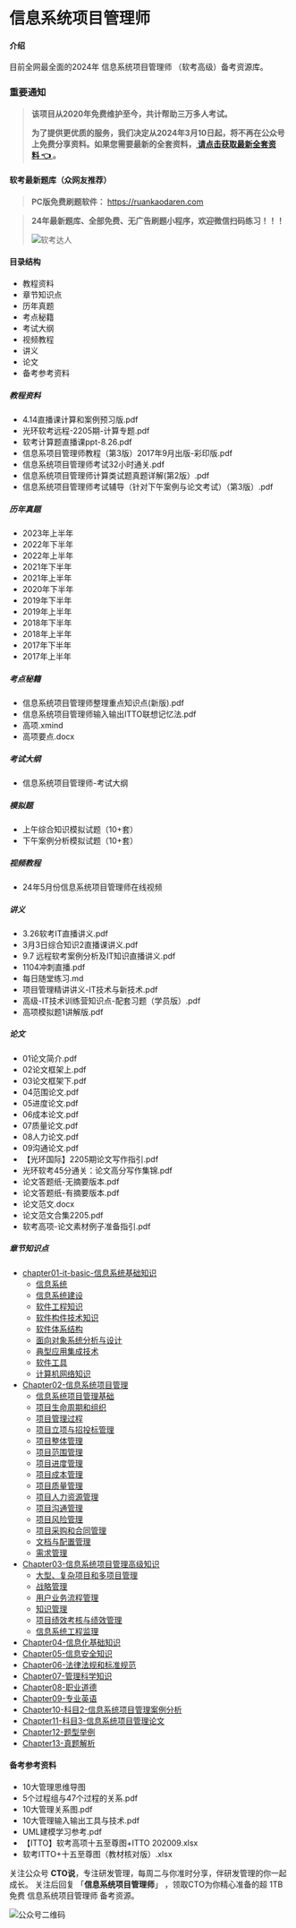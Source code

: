 # 信息系统项目管理师

#### 介绍
目前全网最全面的2024年 信息系统项目管理师 （软考高级）备考资源库。

### 重要通知
>   **该项目从2020年免费维护至今，共计帮助三万多人考试。**
> 
>   **为了提供更优质的服务，我们决定从2024年3月10日起，将不再在公众号上免费分享资料。如果您需要最新的全套资料，[ 请点击获取最新全套资料 👈  ](https://91ke.cn/)。**  


#### 软考最新题库（众网友推荐）
> **PC版免费刷题软件：**
https://ruankaodaren.com


> **24年最新题库、全部免费、无广告刷题小程序，欢迎微信扫码练习！！！**
>
> ![软考达人](https://chaidingoss.oss-cn-hangzhou.aliyuncs.com/ruankao/share/%E4%BF%A1%E6%81%AF%E7%B3%BB%E7%BB%9F%E9%A1%B9%E7%9B%AE%E7%AE%A1%E7%90%86%E5%B8%88-github.png?x-oss-process=image/resize,w_258,h_258,limit_0)


#### 目录结构
 - 教程资料
 - 章节知识点
 - 历年真题
 - 考点秘籍
 - 考试大纲
 - 视频教程
 - 讲义
 - 论文
 - 备考参考资料

##### 教程资料
 - 4.14直播课计算和案例预习版.pdf
 - 光环软考远程-2205期-计算专题.pdf
 - 软考计算题直播课ppt-8.26.pdf
 - 信息系项目管理师教程（第3版）2017年9月出版-彩印版.pdf
 - 信息系统项目管理师考试32小时通关.pdf
 - 信息系统项目管理师计算类试题真题详解(第2版）.pdf
 - 信息系统项目管理师考试辅导（针对下午案例与论文考试）（第3版）.pdf


##### 历年真题
 - 2023年上半年
 - 2022年下半年
 - 2022年上半年
 - 2021年下半年
 - 2021年上半年
 - 2020年下半年
 - 2019年下半年
 - 2019年上半年
 - 2018年下半年
 - 2018年上半年
 - 2017年下半年
 - 2017年上半年
   
##### 考点秘籍
 - 信息系统项目管理师整理重点知识点(新版).pdf
 - 信息系统项目管理师输入输出ITTO联想记忆法.pdf
 - 高项.xmind
 - 高项要点.docx
 
##### 考试大纲
 - 信息系统项目管理师-考试大纲
 
##### 模拟题
 - 上午综合知识模拟试题（10+套）
 - 下午案例分析模拟试题（10+套）
 
##### 视频教程
 - 24年5月份信息系统项目管理师在线视频
 
##### 讲义
 - 3.26软考IT直播讲义.pdf
 - 3月3日综合知识2直播课讲义.pdf
 - 9.7 远程软考案例分析及IT知识直播讲义.pdf
 - 1104冲刺直播.pdf
 - 每日随堂练习.md
 - 项目管理精讲讲义-IT技术与新技术.pdf
 - 高级-IT技术训练营知识点-配套习题（学员版）.pdf
 - 高项模拟题1讲解版.pdf

##### 论文
 - 01论文简介.pdf
 - 02论文框架上.pdf
 - 03论文框架下.pdf
 - 04范围论文.pdf
 - 05进度论文.pdf
 - 06成本论文.pdf
 - 07质量论文.pdf
 - 08人力论文.pdf
 - 09沟通论文.pdf
 - 【光环国际】2205期论文写作指引.pdf
 - 光环软考45分通关：论文高分写作集锦.pdf
 - 论文答题纸-无摘要版本.pdf
 - 论文答题纸-有摘要版本.pdf
 - 论文范文.docx
 - 论文范文合集2205.pdf
 - 软考高项-论文素材例子准备指引.pdf

##### 章节知识点
* [chapter01-it-basic-信息系统基础知识](章节知识点/chapter01-it-basic/README.md)
  * [信息系统](章节知识点/chapter01-it-basic/section1.01.md)
  * [信息系统建设](章节知识点/chapter01-it-basic/section1.02.md)
  * [软件工程知识](章节知识点/chapter01-it-basic/section1.03.md)
  * [软件构件技术知识](章节知识点/chapter01-it-basic/section1.04.md)
  * [软件体系结构](章节知识点/chapter01-it-basic/section1.05.md)
  * [面向对象系统分析与设计](章节知识点/chapter01-it-basic/section1.06.md)
  * [典型应用集成技术](章节知识点/chapter01-it-basic/section1.07.md)
  * [软件工具](章节知识点/chapter01-it-basic/section1.08.md)
  * [计算机网络知识](章节知识点/chapter01-it-basic/section1.09.md)
* [Chapter02-信息系统项目管理](chapter02-pm/README.md)
  * [信息系统项目管理基础](chapter02-pm/section2.01.md)
  * [项目生命周期和组织](chapter02-pm/section2.02.md)
  * [项目管理过程](chapter02-pm/section2.03.md)
  * [项目立项与招投标管理](章节知识点/chapter01-it-basic/section2.04.md)
  * [项目整体管理](chapter02-pm/section2.05.md)
  * [项目范围管理](chapter02-pm/section2.06.md)
  * [项目进度管理](chapter02-pm/section2.07.md)
  * [项目成本管理](chapter02-pm/section2.08.md)
  * [项目质量管理](chapter02-pm/section2.09.md)
  * [项目人力资源管理](chapter02-pm/section2.10.md)
  * [项目沟通管理](chapter02-pm/section2.11.md)
  * [项目风险管理](chapter02-pm/section2.12.md)
  * [项目采购和合同管理](chapter02-pm/section2.13.md)
  * [文档与配置管理](chapter02-pm/section2.14.md)
  * [需求管理](chapter02-pm/section2.15.md)
* [Chapter03-信息系统项目管理高级知识](chapter03-pm-advanced/README.md)
  * [大型、复杂项目和多项目管理](chapter03-pm-advanced/section3.01.md)
  * [战略管理](chapter03-pm-advanced/section3.02.md)
  * [用户业务流程管理](chapter03-pm-advanced/section3.03.md)
  * [知识管理](chapter03-pm-advanced/section3.04.md)
  * [项目绩效考核与绩效管理](chapter03-pm-advanced/section3.05.md)
  * [信息系统工程监理](chapter03-pm-advanced/section3.06.md)
* [Chapter04-信息化基础知识](chapter04-informationize/README.md)
* [Chapter05-信息安全知识](chapter05-security/README.md)
* [Chapter06-法律法规和标准规范](chapter06-laws/README.md)
* [Chapter07-管理科学知识](chapter07-management/README.md)
* [Chapter08-职业道德](chapter08-ethic/README.md)
* [Chapter09-专业英语](chapter09-english/README.md)
* [Chapter10-科目2-信息系统项目管理案例分析](chapter10-case-study/README.md)
* [Chapter11-科目3-信息系统项目管理论文](chapter11-thesis/README.md)
* [Chapter12-题型举例](chapter12-examples/README.md)
* [Chapter13-真题解析](chapter13-exams/README.md)
 

#### 备考参考资料
 - 10大管理思维导图
 - 5个过程组与47个过程的关系.pdf
 - 10大管理关系图.pdf
 - 10大管理输入输出工具与技术.pdf
 - UML建模学习参考.pdf
 - 【ITTO】软考高项十五至尊图+ITTO 202009.xlsx
 - 软考ITTO+十五至尊图（教材核对版）.xlsx


关注公众号 **CTO说**，专注研发管理，每周二与你准时分享，伴研发管理的你一起成长。
关注后回复 「**信息系统项目管理师**」 ，领取CTO为你精心准备的超 1TB 免费 信息系统项目管理师 备考资源。


![公众号二维码](https://chaidingoss.oss-cn-hangzhou.aliyuncs.com/qrcode.jpg)
